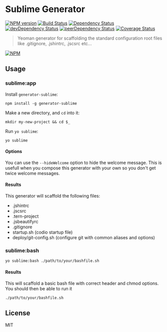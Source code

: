 # Sublime Generator 
[![NPM version](https://badge.fury.io/js/generator-sublime.svg)](http://badge.fury.io/js/generator-sublime) [![Build Status](https://travis-ci.org/thaiat/generator-sublime.svg?branch=master)](https://travis-ci.org/thaiat/generator-sublime) [![Dependency Status](https://david-dm.org/thaiat/generator-sublime.svg)](https://david-dm.org/thaiat/generator-sublime) [![devDependency Status](https://david-dm.org/thaiat/generator-sublime/dev-status.svg)](https://david-dm.org/thaiat/generator-sublime#info=devDependencies) [![peerDependency Status](https://david-dm.org/thaiat/generator-sublime/peer-status.svg)](https://david-dm.org/thaiat/generator-sublime#info=peerDependencies) [![Coverage Status](https://img.shields.io/coveralls/thaiat/generator-sublime.svg)](https://coveralls.io/r/thaiat/generator-sublime)

> Yeoman generator for scaffolding the standard configuration root files like .gitignore, .jshintrc, .jscsrc etc...

[![NPM](https://nodei.co/npm/generator-sublime.png?downloads=true&downloadRank=true&stars=true)](https://nodei.co/npm/generator-sublime/)

## Usage

### sublime:app
Install `generator-sublime`:
```
npm install -g generator-sublime
```

Make a new directory, and `cd` into it:
```
mkdir my-new-project && cd $_
```

Run `yo sublime`:
```
yo sublime
```

#### Options
You can use the `--hideWelcome` option to hide the welcome message. 
This is usefull when you compose this generator with your own so you don't get twice welcome messages.

#### Results
This generator will scaffold the following files:
* .jshintrc
* .jscsrc
* .tern-project
* .jsbeautifyrc
* .gitignore
* startup.sh (codio startup file)
* deploy/git-config.sh (configure git with common aliases and options)

### sublime:bash
```
yo sublime:bash ./path/to/your/bashfile.sh
```

#### Results
This will scaffold a basic bash file with correct header and chmod options.
You should then be able to run it
```
./path/to/your/bashfile.sh
```


## License

MIT
